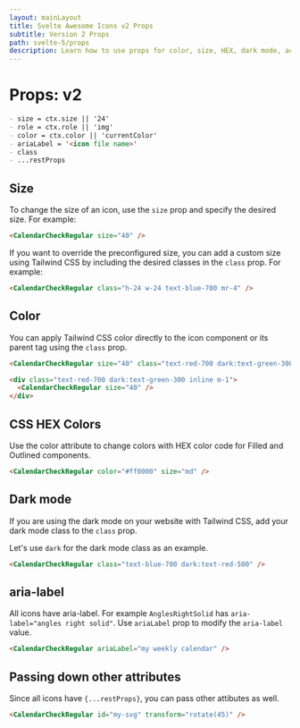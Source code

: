 ```yaml
---
layout: mainLayout
title: Svelte Awesome Icons v2 Props
subtitle: Version 2 Props
path: svelte-5/props
description: Learn how to use props for color, size, HEX, dark mode, accessibility, and passing attributes.
---
```


# Props: v2

```markdown
- size = ctx.size || '24'
- role = ctx.role || 'img'
- color = ctx.color || 'currentColor'
- ariaLabel = '<icon file name>'
- class
- ...restProps
```

## Size

To change the size of an icon, use the `size` prop and specify the desired size. For example:

```html
<CalendarCheckRegular size="40" />
```

If you want to override the preconfigured size, you can add a custom size using Tailwind CSS by including the desired classes in the `class` prop. For example:

```html
<CalendarCheckRegular class="h-24 w-24 text-blue-700 mr-4" />
```

## Color

You can apply Tailwind CSS color directly to the icon component or its parent tag using the `class` prop.

```html
<CalendarCheckRegular size="40" class="text-red-700 dark:text-green-300 inline m-1" />

<div class="text-red-700 dark:text-green-300 inline m-1">
  <CalendarCheckRegular size="40" />
</div>
```

## CSS HEX Colors

Use the color attribute to change colors with HEX color code for Filled and Outlined components.

```html
<CalendarCheckRegular color="#ff0000" size="md" />
```

## Dark mode

If you are using the dark mode on your website with Tailwind CSS, add your dark mode class to the `class` prop.

Let's use `dark` for the dark mode class as an example.

```html
<CalendarCheckRegular class="text-blue-700 dark:text-red-500" />
```

## aria-label

All icons have aria-label. For example `AnglesRightSolid` has `aria-label="angles right solid"`.
Use `ariaLabel` prop to modify the `aria-label` value.

```html
<CalendarCheckRegular ariaLabel="my weekly calendar" />
```

## Passing down other attributes

Since all icons have `{...restProps}`, you can pass other attibutes as well.

```html
<CalendarCheckRegular id="my-svg" transform="rotate(45)" />
```
